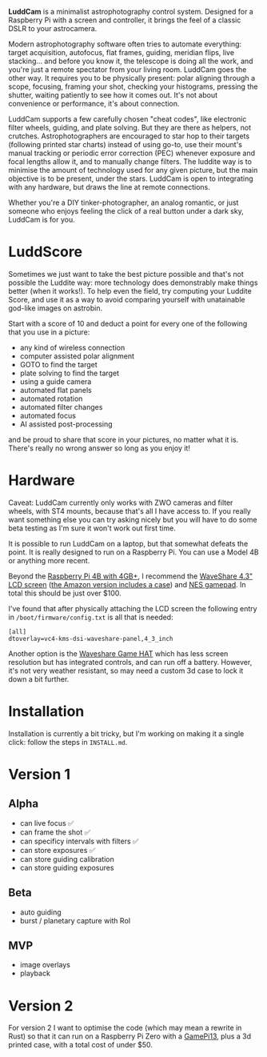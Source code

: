 **LuddCam** is a minimalist astrophotography control system. Designed for a Raspberry Pi with a screen and controller, it brings the feel of a classic DSLR to your astrocamera.

Modern astrophotography software often tries to automate everything: target acquisition, autofocus, flat frames, guiding, meridian flips, live stacking... and before you know it, the telescope is doing all the work, and you're just a remote spectator from your living room. LuddCam goes the other way. It requires you to be physically present: polar aligning through a scope, focusing, framing your shot, checking your histograms, pressing the shutter, waiting patiently to see how it comes out. It's not about convenience or performance, it's about connection.

LuddCam supports a few carefully chosen "cheat codes", like electronic filter wheels, guiding, and plate solving. But they are there as helpers, not crutches. Astrophotographers are encouraged to star hop to their targets (following printed star charts) instead of using go-to, use their mount's manual tracking or periodic error correction (PEC) whenever exposure and focal lengths allow it, and to manually change filters. The luddite way is to minimise the amount of technology used for any given picture, but the main objective is to be present, under the stars. LuddCam is open to integrating with any hardware, but draws the line at remote connections.

Whether you're a DIY tinker-photographer, an analog romantic, or just someone who enjoys feeling the click of a real button under a dark sky, LuddCam is for you.

# LuddScore

Sometimes we just want to take the best picture possible and that's not possible the Luddite way: more technology does demonstrably make things better (when it works!). To help even the field, try computing your Luddite Score, and use it as a way to avoid comparing yourself with unatainable god-like images on astrobin.

Start with a score of 10 and deduct a point for every one of the following that you use in a picture:

- any kind of wireless connection
- computer assisted polar alignment
- GOTO to find the target
- plate solving to find the target
- using a guide camera
- automated flat panels
- automated rotation
- automated filter changes
- automated focus
- AI assisted post-processing

and be proud to share that score in your pictures, no matter what it is. There's really no wrong answer so long as you enjoy it!

# Hardware

Caveat: LuddCam currently only works with ZWO cameras and filter wheels, with ST4 mounts, because that's all I have access to. If you really want something else you can try asking nicely but you will have to do some beta testing as I'm sure it won't work out first time.

It is possible to run LuddCam on a laptop, but that somewhat defeats the point. It is really designed to run on a Raspberry Pi. You can use a Model 4B or anything more recent.

Beyond the [Raspberry Pi 4B with 4GB+](https://thepihut.com/products/raspberry-pi-starter-kit?variant=20336446079038), I recommend the [WaveShare 4.3" LCD screen](https://thepihut.com/products/4-3-dsi-capacitive-touchscreen-display-for-raspberry-pi-800x480) ([the Amazon version includes a case](https://www.amazon.co.uk/dp/B09B29T8YF)) and [NES gamepad](https://thepihut.com/products/nes-style-raspberry-pi-compatible-usb-gamepad-controller). In total this should be just over $100.

I've found that after physically attaching the LCD screen the following entry in `/boot/firmware/config.txt` is all that is needed:

```
[all]
dtoverlay=vc4-kms-dsi-waveshare-panel,4_3_inch
```

Another option is the [Waveshare Game HAT](https://www.amazon.co.uk/dp/B07G57BC3R) which has less screen resolution but has integrated controls, and can run off a battery. However, it's not very weather resistant, so may need a custom 3d case to lock it down a bit further.

# Installation

Installation is currently a bit tricky, but I'm working on making it a single click: follow the steps in `INSTALL.md`.

# Version 1

## Alpha

- can live focus ✅
- can frame the shot ✅
- can specificy intervals with filters ✅
- can store exposures ✅
- can store guiding calibration
- can store guiding exposures

## Beta

- auto guiding
- burst / planetary capture with RoI

## MVP

- image overlays
- playback

# Version 2

For version 2 I want to optimise the code (which may mean a rewrite in Rust) so that it can run on a Raspberry Pi Zero with a [GamePi13](https://thepihut.com/products/gamepi13-1-3-lcd-game-console-for-raspberry-pi-240-x240), plus a 3d printed case, with a total cost of under $50.

